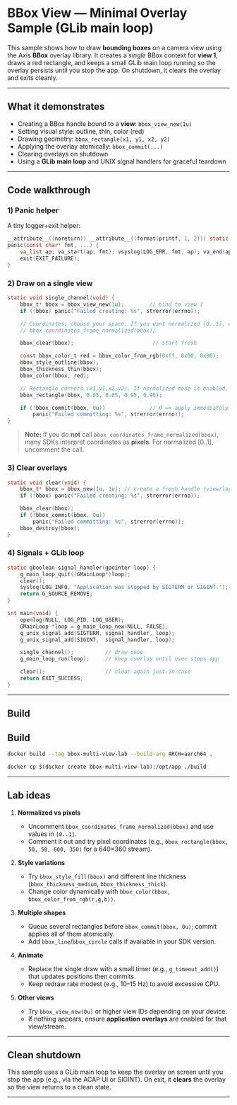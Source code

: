 # BBox View — Minimal Overlay Sample (GLib main loop)

This sample shows how to draw **bounding boxes** on a camera view using the Axis **BBox** overlay library. It creates a *single* BBox context for **view 1**, draws a red rectangle, and keeps a small GLib main loop running so the overlay persists until you stop the app. On shutdown, it clears the overlay and exits cleanly.


---

## What it demonstrates

- Creating a BBox handle bound to a **view**: `bbox_view_new(1u)`
- Setting visual style: outline, thin, color (red)
- Drawing geometry: `bbox_rectangle(x1, y1, x2, y2)`
- Applying the overlay atomically: `bbox_commit(...)`
- Clearing overlays on shutdown
- Using a **GLib main loop** and UNIX signal handlers for graceful teardown

---

## Code walkthrough

### 1) Panic helper
A tiny logger+exit helper:
```c
__attribute__((noreturn)) __attribute__((format(printf, 1, 2))) static void
panic(const char* fmt, ...) {
    va_list ap; va_start(ap, fmt); vsyslog(LOG_ERR, fmt, ap); va_end(ap);
    exit(EXIT_FAILURE);
}
```

### 2) Draw on a single view
```c
static void single_channel(void) {
    bbox_t* bbox = bbox_view_new(1u);        // bind to view 1
    if (!bbox) panic("Failed creating: %s", strerror(errno));

    // Coordinates: choose your space. If you want normalized [0..1], enable:
    // bbox_coordinates_frame_normalized(bbox);

    bbox_clear(bbox);                         // start fresh

    const bbox_color_t red = bbox_color_from_rgb(0xff, 0x00, 0x00);
    bbox_style_outline(bbox);
    bbox_thickness_thin(bbox);
    bbox_color(bbox, red);

    // Rectangle corners (x1,y1,x2,y2). If normalized mode is enabled, use [0..1].
    bbox_rectangle(bbox, 0.05, 0.05, 0.95, 0.95);

    if (!bbox_commit(bbox, 0u))              // 0 => apply immediately
        panic("Failed committing: %s", strerror(errno));
}
```
> **Note:** If you do **not** call `bbox_coordinates_frame_normalized(bbox)`, many SDKs interpret coordinates as **pixels**. For normalized [0..1], uncomment the call.

### 3) Clear overlays
```c
static void clear(void) {
    bbox_t* bbox = bbox_new(1u, 1u); // create a fresh handle (view/layer),
    if (!bbox) panic("Failed creating: %s", strerror(errno));

    bbox_clear(bbox);
    if (!bbox_commit(bbox, 0u))
        panic("Failed committing: %s", strerror(errno));
    bbox_destroy(bbox);
}
```

### 4) Signals + GLib loop
```c
static gboolean signal_handler(gpointer loop) {
    g_main_loop_quit((GMainLoop*)loop);
    clear();
    syslog(LOG_INFO, "Application was stopped by SIGTERM or SIGINT.");
    return G_SOURCE_REMOVE;
}

int main(void) {
    openlog(NULL, LOG_PID, LOG_USER);
    GMainLoop *loop = g_main_loop_new(NULL, FALSE);
    g_unix_signal_add(SIGTERM, signal_handler, loop);
    g_unix_signal_add(SIGINT,  signal_handler, loop);

    single_channel();          // draw once
    g_main_loop_run(loop);     // keep overlay until user stops app

    clear();                   // clear again just-in-case
    return EXIT_SUCCESS;
}
```

---

## Build 

## Build

```bash
docker build --tag bbox-multi-view-lab --build-arg ARCH=aarch64 .
```
```bash
docker cp $(docker create bbox-multi-view-lab):/opt/app ./build
```
---

## Lab ideas

1. **Normalized vs pixels**  
   - Uncomment `bbox_coordinates_frame_normalized(bbox)` and use values in `[0..1]`.  
   - Comment it out and try pixel coordinates (e.g., `bbox_rectangle(bbox, 50, 50, 600, 350)` for a 640×360 stream).

2. **Style variations**  
   - Try `bbox_style_fill(bbox)` and different line thickness (`bbox_thickness_medium`, `bbox_thickness_thick`).  
   - Change color dynamically with `bbox_color(bbox, bbox_color_from_rgb(r,g,b))`.

3. **Multiple shapes**  
   - Queue several rectangles before `bbox_commit(bbox, 0u)`; commit applies all of them atomically.  
   - Add `bbox_line`/`bbox_circle` calls if available in your SDK version.

4. **Animate**  
   - Replace the single draw with a small timer (e.g., `g_timeout_add()`) that updates positions then commits.  
   - Keep redraw rate modest (e.g., 10–15 Hz) to avoid excessive CPU.

5. **Other views**  
   - Try `bbox_view_new(0u)` or higher view IDs depending on your device.  
   - If nothing appears, ensure **application overlays** are enabled for that view/stream.

---



## Clean shutdown

This sample uses a GLib main loop to keep the overlay on screen until you stop the app (e.g., via the ACAP UI or SIGINT). On exit, it **clears** the overlay so the view returns to a clean state.

---


